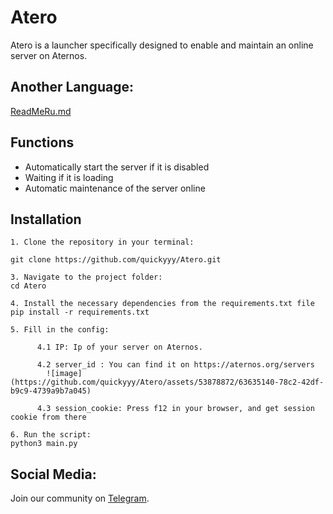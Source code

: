 # Atero

Atero is a launcher specifically designed to enable and maintain an online server on Aternos.

## Another Language:
[ReadMeRu.md](https://github.com/quickyyy/Atero/blob/main/READMERU.md)

## Functions

- Automatically start the server if it is disabled
- Waiting if it is loading
- Automatic maintenance of the server online

## Installation
```
1. Clone the repository in your terminal:

git clone https://github.com/quickyyy/Atero.git

3. Navigate to the project folder: 
cd Atero

4. Install the necessary dependencies from the requirements.txt file
pip install -r requirements.txt

5. Fill in the config:

      4.1 IP: Ip of your server on Aternos.
   
      4.2 server_id : You can find it on https://aternos.org/servers
        ![image](https://github.com/quickyyy/Atero/assets/53878872/63635140-78c2-42df-b9c9-4739a9b7a045)
   
      4.3 session_cookie: Press f12 in your browser, and get session cookie from there

6. Run the script: 
python3 main.py
```
## Social Media: 

Join our community on [Telegram](https://t.me/bredcookie).
